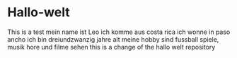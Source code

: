 # Hallo-welt
This is a test 
mein name ist Leo
ich komme aus costa rica
ich wonne in paso ancho
ich bin dreiundzwanzig jahre alt
meine hobby sind fussball spiele, musik hore und filme sehen
this is a change of the hallo welt repository
